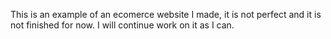 This is an example of an ecomerce website I made, it is not perfect and it is not finished for now. I will continue work on it as I can.
